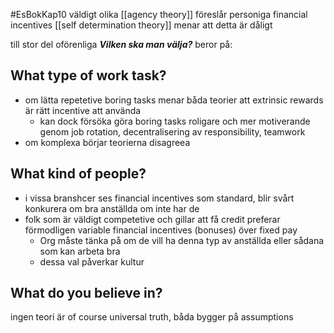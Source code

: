 #EsBokKap10
väldigt olika
[[agency theory]] föreslår personiga  financial incentives
[[self determination theory]] menar att detta är dåligt

till stor del oförenliga
***Vilken ska man välja?***
beror på:
## What type of work task?
- om lätta repetetive boring tasks menar båda teorier att extrinsic rewards är rätt incentive att använda
	- kan dock försöka göra boring tasks roligare och mer motiverande genom job rotation, decentralisering av responsibility, teamwork
- om komplexa börjar teorierna disagreea

## What kind of people?
- i vissa branshcer ses financial incentives som standard, blir svårt konkurera om bra anställda om inte har de
- folk som är väldigt competetive och gillar att få credit preferar förmodligen variable financial incentives (bonuses) över fixed pay
	- Org måste tänka på om de vill ha denna typ av anställda eller sådana som kan arbeta bra
	- dessa val påverkar kultur

## What do you believe in?
ingen teori är of course universal truth, båda bygger på assumptions
